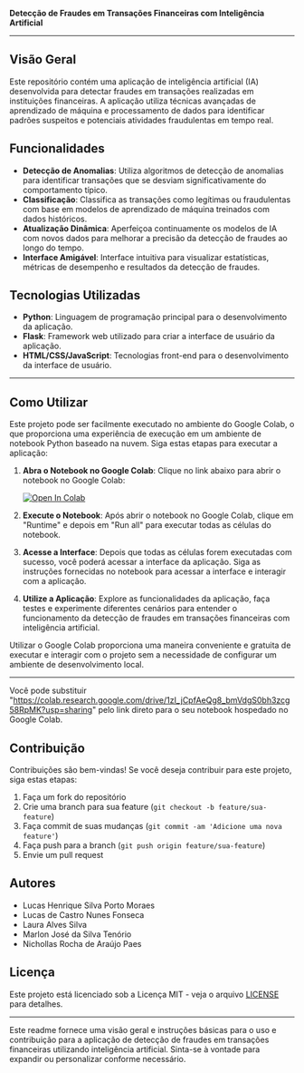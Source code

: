 **Detecção de Fraudes em Transações Financeiras com Inteligência Artificial**

---

## Visão Geral

Este repositório contém uma aplicação de inteligência artificial (IA) desenvolvida para detectar fraudes em transações realizadas em instituições financeiras. A aplicação utiliza técnicas avançadas de aprendizado de máquina e processamento de dados para identificar padrões suspeitos e potenciais atividades fraudulentas em tempo real.

## Funcionalidades

- **Detecção de Anomalias**: Utiliza algoritmos de detecção de anomalias para identificar transações que se desviam significativamente do comportamento típico.
- **Classificação**: Classifica as transações como legítimas ou fraudulentas com base em modelos de aprendizado de máquina treinados com dados históricos.
- **Atualização Dinâmica**: Aperfeiçoa continuamente os modelos de IA com novos dados para melhorar a precisão da detecção de fraudes ao longo do tempo.
- **Interface Amigável**: Interface intuitiva para visualizar estatísticas, métricas de desempenho e resultados da detecção de fraudes.

## Tecnologias Utilizadas

- **Python**: Linguagem de programação principal para o desenvolvimento da aplicação.
- **Flask**: Framework web utilizado para criar a interface de usuário da aplicação.
- **HTML/CSS/JavaScript**: Tecnologias front-end para o desenvolvimento da interface de usuário.

---

## Como Utilizar

Este projeto pode ser facilmente executado no ambiente do Google Colab, o que proporciona uma experiência de execução em um ambiente de notebook Python baseado na nuvem. Siga estas etapas para executar a aplicação:

1. **Abra o Notebook no Google Colab**: Clique no link abaixo para abrir o notebook no Google Colab:

   [![Open In Colab](https://colab.research.google.com/assets/colab-badge.svg)](https://colab.research.google.com/drive/1zI_jCpfAeQg8_bmVdgS0bh3zcg58RpMK?usp=sharing)

2. **Execute o Notebook**: Após abrir o notebook no Google Colab, clique em "Runtime" e depois em "Run all" para executar todas as células do notebook.

3. **Acesse a Interface**: Depois que todas as células forem executadas com sucesso, você poderá acessar a interface da aplicação. Siga as instruções fornecidas no notebook para acessar a interface e interagir com a aplicação.

4. **Utilize a Aplicação**: Explore as funcionalidades da aplicação, faça testes e experimente diferentes cenários para entender o funcionamento da detecção de fraudes em transações financeiras com inteligência artificial.

Utilizar o Google Colab proporciona uma maneira conveniente e gratuita de executar e interagir com o projeto sem a necessidade de configurar um ambiente de desenvolvimento local.

--- 

Você pode substituir "https://colab.research.google.com/drive/1zI_jCpfAeQg8_bmVdgS0bh3zcg58RpMK?usp=sharing" pelo link direto para o seu notebook hospedado no Google Colab.

## Contribuição

Contribuições são bem-vindas! Se você deseja contribuir para este projeto, siga estas etapas:

1. Faça um fork do repositório
2. Crie uma branch para sua feature (`git checkout -b feature/sua-feature`)
3. Faça commit de suas mudanças (`git commit -am 'Adicione uma nova feature'`)
4. Faça push para a branch (`git push origin feature/sua-feature`)
5. Envie um pull request

## Autores

- Lucas Henrique Silva Porto Moraes
- Lucas de Castro Nunes Fonseca 
- Laura Alves Silva
- Marlon José da Silva Tenório
- Nichollas Rocha de Araújo Paes 

## Licença

Este projeto está licenciado sob a Licença MIT - veja o arquivo [LICENSE](LICENSE) para detalhes.

---
Este readme fornece uma visão geral e instruções básicas para o uso e contribuição para a aplicação de detecção de fraudes em transações financeiras utilizando inteligência artificial. Sinta-se à vontade para expandir ou personalizar conforme necessário.
